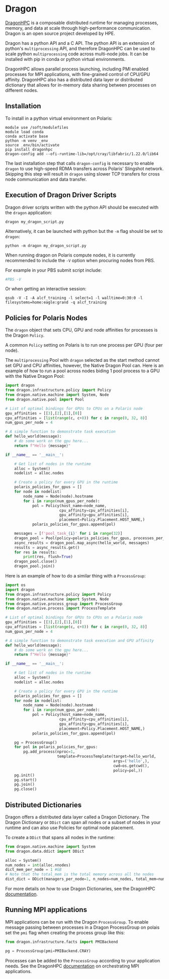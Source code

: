 # Dragon

[DragonHPC](https://dragonhpc.org/portal/index.html) is a composable distributed runtime for managing processes, memory, and data at scale through high-performance communication.  Dragon is an open source project developed by HPE.

Dragon has a python API and a C API.  The python API is an extension of python's `multiprocessing` API, and therefore DragonHPC can be used to scale python `multiprocessing` code across multi-node jobs.  It can be installed with pip in conda or python virtual environments.

DragonHPC allows parallel process launching, including PMI enabled processes for MPI
applications, with fine-grained control of CPU/GPU affinity.  DragonHPC also has a distributed data layer or distributed dictionary that allows for in-memory data sharing between processes on different nodes.

## Installation

To install in a python virtual environment on Polaris:

```shell
module use /soft/modulefiles
module load conda
conda activate base
python -m venv _env
source _env/bin/activate
pip install dragonhpc
dragon-config add --ofi-runtime-lib=/opt/cray/libfabric/1.22.0/lib64
```

The last installation step that calls `dragon-config` is necessary to enable `dragon` to use high-speed RDMA transfers across Polaris' Slingshot network.  Skipping this step will result in `dragon` using slower TCP transfers for cross node communication and data transfer.

## Execution of Dragon Driver Scripts

Dragon driver scripts written with the python API should be executed with the `dragon` application:

```shell
dragon my_dragon_script.py
```

Alternatively, it can be launched with python but the `-m` flag should be set to `dragon`:

```shell
python -m dragon my_dragon_script.py
```

When running dragon on Polaris compute nodes, it is currently recommended to include the `-V` option when procuring nodes from PBS.

For example in your PBS submit script include:
```bash
#PBS -V
```

Or when getting an interactive session:
```shell
qsub -V -I -A alcf_training -l select=1 -l walltime=0:30:0 -l filesystems=home:eagle:grand -q alcf_training
```

## Policies for Polaris Nodes

The `dragon` object that sets CPU, GPU and node affinities for processes is the Dragon `Policy`.

A common `Policy` setting on Polaris is to run one process per GPU (four per node).  

The `multiprocessing` Pool with `dragon` selected as the start method cannot set GPU and CPU affinities, however, the Native Dragon Pool can.  Here is an example of how to run a pool across nodes biding 1 pool process to a GPU with the Native Dragon Pool:

```python
import dragon
from dragon.infrastructure.policy import Policy
from dragon.native.machine import System, Node
from dragon.native.pool import Pool

# List of optimal bindings for GPUs to CPUs on a Polaris node
gpu_affinities = [[3],[2],[1],[0]]
cpu_affinities = [list(range(c, c+8)) for c in range(0, 32, 8)]
num_gpus_per_node = 4

# A simple function to demonstrate task execution
def hello_world(message):
    # do some work on the gpu here...                        
    return f"Hello {message}"

if __name__ == '__main__':

    # Get list of nodes in the runtime       
    alloc = System()
    nodelist = alloc.nodes

    # Create a policy for every GPU in the runtime              
    polaris_policies_for_gpus = []
    for node in nodelist:
        node_name = Node(node).hostname
        for i in range(num_gpus_per_node):
            pol = Policy(host_name=node_name,
                        cpu_affinity=cpu_affinities[i],
                        gpu_affinity=gpu_affinities[i],
                        placement=Policy.Placement.HOST_NAME,)
            polaris_policies_for_gpus.append(pol)

    messages = [f'pool_task_{i}' for i in range(32)]
    dragon_pool = Pool(policy=polaris_policies_for_gpus, processes_per_policy=1)
    async_results = dragon_pool.map_async(hello_world, messages)
    results = async_results.get()
    for res in results:
        print(res, flush=True)
    dragon_pool.close()
    dragon_pool.join()

```

Here is an example of how to do a similar thing with a `ProcessGroup`:

```python
import os
import dragon
from dragon.infrastructure.policy import Policy
from dragon.native.machine import System, Node
from dragon.native.process_group import ProcessGroup
from dragon.native.process import ProcessTemplate

# List of optimal bindings for GPUs to CPUs on a Polaris node
gpu_affinities = [[3],[2],[1],[0]]
cpu_affinities = [list(range(c, c+8)) for c in range(0, 32, 8)]
num_gpus_per_node = 4

# A simple function to demonstrate task execution and GPU affinity
def hello_world(message):
    # do some work on the gpu here...
    return f"Hello {message}"

if __name__ == '__main__':

    # Get list of nodes in the runtime
    alloc = System()
    nodelist = alloc.nodes

    # Create a policy for every GPU in the runtime
    polaris_policies_for_gpus = []
    for node in nodelist:
        node_name = Node(node).hostname
        for i in range(num_gpus_per_node):
            pol = Policy(host_name=node_name,
                        cpu_affinity=cpu_affinities[i],
                        gpu_affinity=gpu_affinities[i],
                        placement=Policy.Placement.HOST_NAME,)
            polaris_policies_for_gpus.append(pol)

    pg = ProcessGroup()
    for pol in polaris_policies_for_gpus:
        pg.add_process(nproc=1, 
                       template=ProcessTemplate(target=hello_world,
                                                args=('hello',),
                                                cwd=os.getcwd(),
                                                policy=pol,))
    pg.init()
    pg.start()
    pg.join()
    pg.close()
```

## Distributed Dictionaries

Dragon offers a distributed data layer called a Dragon Dictionary.  The Dragon Dictionary or `DDict` can span all nodes or a subset of nodes in your runtime and can also use Policies for optimal node placement.

To create a `DDict` that spans all nodes in the runtime:
```python
from dragon.native.machine import System
from dragon.data.ddict import DDict

alloc = System()
num_nodes = int(alloc.nnodes)
dict_mem_per_node = 1 #GB
# Note that the total_mem is the total memory across all the nodes
dist_dict = DDict(managers_per_node=1, n_nodes=num_nodes, total_mem=num_nodes*dict_mem_per_node*1024**3)
```
For more details on how to use Dragon Dictionaries, see the DragonHPC [documentation](https://dragonhpc.github.io/dragon/doc/_build/html/start.html#data).

## Running MPI applications

MPI applications can be run with the Dragon `ProcessGroup`.  To enable message passing between processes in a Dragon ProcessGroup on polais set the `pmi` flag when creating the process group like this:

```python
from dragon.infrastructure.facts import PMIBackend

pg = ProcessGroup(pmi=PMIBackend.CRAY) 
```
Processes can be added to the `ProcessGroup` according to your application needs.  See the DragonHPC [documentation](https://dragonhpc.github.io/dragon/doc/_build/html/uses/orchestrate_mpi.html) on orchestrating MPI applications.
